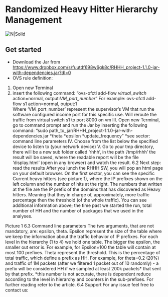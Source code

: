# Randomized Heavy Hitter Hierarchy Management

![N|Solid](https://cdn2.hubspot.net/hubfs/486579/lp/academy/sniffer.png)

## Get started
- Download the Jar from https://www.dropbox.com/s/fuutdf698w6gk8c/RHHH_project-1.1.0-jar-with-dependencies.jar?dl=0
-	OVS rule definition:
1.	Open new Terminal
2.	insert the following command: “ovs-ofctl add-flow *virtual_switch* action=normal, output:*VM_port_number*”
For example: 
ovs-ofctl add-flow s1 action=normal, output:1  
Where ‘VM_port_number’ represent the supervisor’s VM that run the software configured income port for this specific use.
Will reroute the traffic from virtual switch s1 to port 8000 on vm
III.	Open new Terminal, go to command prompt and run the Jar by inserting the following command: “sudo path_to_jar/RHHH_project-1.1.0-jar-with-dependencies.jar *theta *epsilon *update_frequency”
*see sector: command line parameters
IV.	Choose from the list below the specified device to listen to (your network device)
V.	Go to your tmp directory, there will be a new sub folder called ‘rhhh’, in the path ‘/tmp/rhhh’ the result will be saved, where the readable report will be the file ‘display.html’ (open in any browser) and watch the result.
6.2 Next step: read the results
After you lunch the RHHH SW, you will pop an html page on your default browser.
On the first sector, you can see the specific Current heavy hitters (see picture 1), where the IP prefixes shown on the left column and the number of hits at the right. The numbers that written at the file are the IP prefix of the domains that has discovered as Heavy hitters. Meaning that they in charge of, approximately, more traffic percentage then the threshold (of the whole traffic). 
You can see additional information above; the time past we started the run, total number of HH and the number of packages that we used in the analyses. 
 
Picture 1
6.3 Command line parameters
The two arguments, that are not mandatory, are: epsilon, theta. 
Epsilon represent the size of the table where we keep the information about the traffic behavior of IP prefixes. For each level in the hierarchy (1 to 4) we hold one table. The bigger the epsilon, the smaller out error is. For example, for Epsilon=100 the table will contain at most 100 prefixes. 
Theta represent the threshold. This is the percentage of total traffic, which define a prefix as HH. For example, for theta=0.2 (20%) and traffic of 1M packets (after we filtered 1 packet out of 10 randomly) - a prefix will be considered HH if we sampled at least 200k packets* that sent by that prefix.
*this number is not accurate, there is dependent reduce according to the level in hierarchy and counters in the sub-prefixes. For further reading refer to the article. 
6.4 Support 
For any issue feel free to contact us: 
